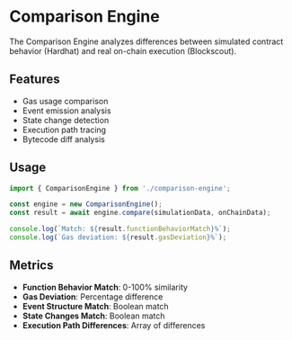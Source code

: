 # Comparison Engine

The Comparison Engine analyzes differences between simulated contract behavior (Hardhat) and real on-chain execution (Blockscout).

## Features

- Gas usage comparison
- Event emission analysis
- State change detection
- Execution path tracing
- Bytecode diff analysis

## Usage

```typescript
import { ComparisonEngine } from './comparison-engine';

const engine = new ComparisonEngine();
const result = await engine.compare(simulationData, onChainData);

console.log(`Match: ${result.functionBehaviorMatch}%`);
console.log(`Gas deviation: ${result.gasDeviation}%`);
```

## Metrics

- **Function Behavior Match**: 0-100% similarity
- **Gas Deviation**: Percentage difference
- **Event Structure Match**: Boolean match
- **State Changes Match**: Boolean match
- **Execution Path Differences**: Array of differences
